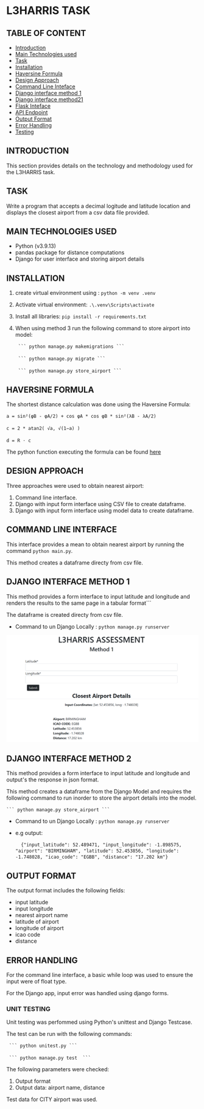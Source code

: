 # L3HARRIS TASK

## TABLE OF CONTENT 
* [Introduction](#introduction)
* [Main Technologies used](#main-technologies-used)
* [Task](#task)     
* [Installation](#installation)
* [Haversine Formula](#installation)
* [Design Approach](#design-approach)
* [Command Line Inteface](#command-line-interface)
* [Django interface method 1](#django-interface-method-1)
* [Django interface method21](#django-interface-method-2)
* [Flask Inteface](#flask-interface)
* [API Endpoint](#api-endpoint)
* [Output Format](#output-format)  
* [Error Handling](#error-handling)
* [Testing](#testing)


## INTRODUCTION 

This section provides details on the technology and methodology used for the L3HARRIS task.

## TASK

Write a program that accepts a decimal logitude and latitude location and displays the closest airport from a csv data file provided.


## MAIN TECHNOLOGIES USED

* Python (v3.9.13)
* pandas package for distance computations
* Django for user interface and storing airport details


## INSTALLATION

1. create virtual environment using :  ``` python -m venv .venv ```
2. Activate virtual environment: ``` .\.venv\Scripts\activate ```
3. Install all libraries: ``` pip install -r requirements.txt ```
4. When using method 3 run the following command to store airport into model:

        ``` python manage.py makemigrations ```

        ``` python manage.py migrate ```

        ``` python manage.py store_airport ```


## HAVERSINE FORMULA

The shortest distance calculation was done using the Haversine Formula:

    a = sin²(φB - φA/2) + cos φA * cos φB * sin²(λB - λA/2)

    c = 2 * atan2( √a, √(1−a) )

    d = R ⋅ c

The python function executing the formula can be found [here](api/utils.py)


## DESIGN APPROACH

Three approaches were used to obtain nearest airport:
1. Command line interface. 
2. Django with input form interface using CSV file to create dataframe.
3. Django with input form interface using model data to create dataframe.


## COMMAND LINE INTERFACE

This interface provides a mean to obtain nearest airport by running the command ``` python main.py ```. 

This method creates a dataframe directy from csv file.


## DJANGO INTERFACE METHOD 1

This method provides a form interface to input latitude and longitude and renders the results to the same page in a tabular format```

The dataframe is created directy from csv file.

- Command to un Django Locally : ``` python manage.py runserver ```

![document](docs/image1.png)


## DJANGO INTERFACE METHOD 2

This method provides a form interface to input latitude and longitude and output's the response in json format.

This method creates a dataframe from the Django Model and requires the following command to run inorder to store the airport details into the model.

    ``` python manage.py store_airport ```

- Command to un Django Locally : ``` python manage.py runserver ```

- e.g output:
  
        {"input_latitude": 52.489471, "input_longitude": -1.898575, "airport": "BIRMINGHAM", "latitude": 52.453856, "longitude": -1.748028, "icao_code": "EGBB", "distance": "17.202 km"}    


## OUTPUT FORMAT

The output format includes the following fields:

- input latitude
- input longitude
- nearest airport name
- latitude of airport
- longitude of airport
- icao code
- distance

## ERROR HANDLING

For the command line interface, a basic while loop was used to ensure the input were of float type.

For the Django app, input error was handled using django forms.

### UNIT TESTING

Unit testing was perfommed using Python's unittest and Django Testcase. 

The test can be run with the following commands:

     ``` python unitest.py ```

     ``` python manage.py test  ```

The following parameters were checked:

1. Output format
2. Output data: airport name, distance

Test data for CITY airport was used.

